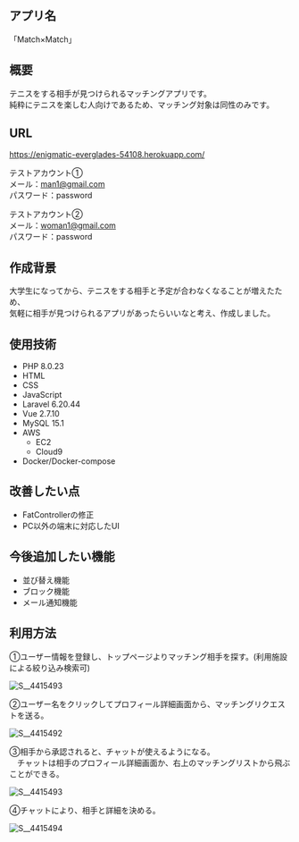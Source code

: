 ## アプリ名 

「Match×Match」

## 概要

テニスをする相手が見つけられるマッチングアプリです。  
純粋にテニスを楽しむ人向けであるため、マッチング対象は同性のみです。

## URL

https://enigmatic-everglades-54108.herokuapp.com/

テストアカウント①  
メール：man1@gmail.com  
パスワード：password  
  
テストアカウント②  
メール：woman1@gmail.com  
パスワード：password  

## 作成背景

大学生になってから、テニスをする相手と予定が合わなくなることが増えたため、  
気軽に相手が見つけられるアプリがあったらいいなと考え、作成しました。


## 使用技術

- PHP 8.0.23
- HTML
- CSS
- JavaScript
- Laravel 6.20.44
- Vue 2.7.10
- MySQL 15.1
- AWS
  - EC2
  - Cloud9
- Docker/Docker-compose

## 改善したい点
- FatControllerの修正
- PC以外の端末に対応したUI

## 今後追加したい機能

- 並び替え機能
- ブロック機能
- メール通知機能

## 利用方法
①ユーザー情報を登録し、トップページよりマッチング相手を探す。(利用施設による絞り込み検索可)    
  
![S__4415493](https://user-images.githubusercontent.com/81620329/193055029-b01060c3-be51-4854-a175-07c2009f3859.jpg)
  
  
②ユーザー名をクリックしてプロフィール詳細画面から、マッチングリクエストを送る。   
  
![S__4415492](https://user-images.githubusercontent.com/81620329/193055065-e5d46fc4-9a62-4f2d-aead-366829d309a0.jpg)
  
  
③相手から承認されると、チャットが使えるようになる。  
　チャットは相手のプロフィール詳細画面か、右上のマッチングリストから飛ぶことができる。  
   
![S__4415493](https://user-images.githubusercontent.com/81620329/193055088-c9ab579d-3762-4885-ad7c-defb95de30ab.jpg)
  
  
④チャットにより、相手と詳細を決める。  
  
![S__4415494](https://user-images.githubusercontent.com/81620329/193055145-19bc380b-72e4-45a5-8a99-0bc90d12a10a.jpg)

